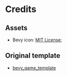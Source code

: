 # Credits

## Assets

* Bevy icon: [MIT License](licenses/Bevy_MIT_License.md);

## Original template

* [bevy_game_template](https://github.com/NiklasEi/bevy_game_template)

